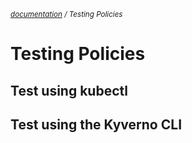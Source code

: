 <small>*[documentation](/README.md#documentation) / Testing Policies*</small>


# Testing Policies 


## Test using kubectl


## Test using the Kyverno CLI



